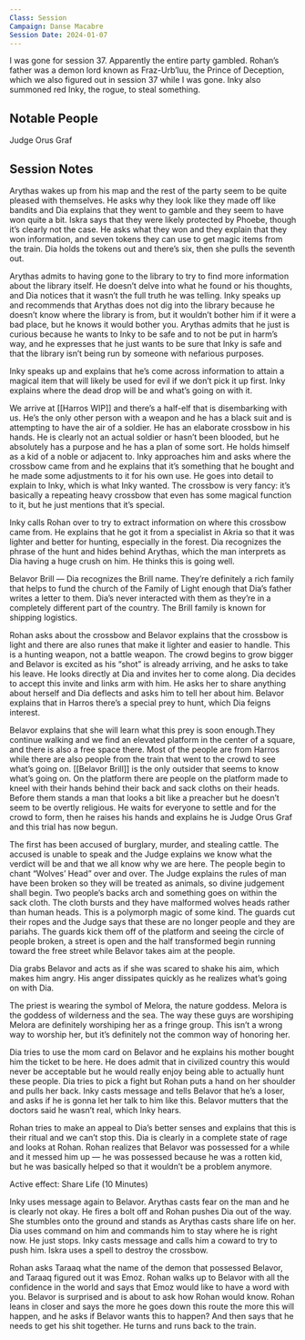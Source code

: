 ```yaml
---
Class: Session
Campaign: Danse Macabre
Session Date: 2024-01-07
---
```

I was gone for session 37. Apparently the entire party gambled. Rohan’s father was a demon lord known as Fraz-Urb’luu, the Prince of Deception, which we also figured out in session 37 while I was gone. Inky also summoned red Inky, the rogue, to steal something.

## Notable People

Judge Orus Graf

## Session Notes

Arythas wakes up from his map and the rest of the party seem to be quite pleased with themselves. He asks why they look like they made off like bandits and Dia explains that they went to gamble and they seem to have won quite a bit. Iskra says that they were likely protected by Phoebe, though it’s clearly not the case. He asks what they won and they explain that they won information, and seven tokens they can use to get magic items from the train. Dia holds the tokens out and there’s six, then she pulls the seventh out.

Arythas admits to having gone to the library to try to find more information about the library itself. He doesn’t delve into what he found or his thoughts, and Dia notices that it wasn’t the full truth he was telling. Inky speaks up and recommends that Arythas does not dig into the library because he doesn’t know where the library is from, but it wouldn’t bother him if it were a bad place, but he knows it would bother you. Arythas admits that he just is curious because he wants to Inky to be safe and to not be put in harm’s way, and he expresses that he just wants to be sure that Inky is safe and that the library isn’t being run by someone with nefarious purposes.

Inky speaks up and explains that he’s come across information to attain a magical item that will likely be used for evil if we don’t pick it up first. Inky explains where the dead drop will be and what’s going on with it.

We arrive at [[Harros WIP]] and there’s a half-elf that is disembarking with us. He’s the only other person with a weapon and he has a black suit and is attempting to have the air of a soldier. He has an elaborate crossbow in his hands. He is clearly not an actual soldier or hasn’t been blooded, but he absolutely has a purpose and he has a plan of some sort. He holds himself as a kid of a noble or adjacent to. Inky approaches him and asks where the crossbow came from and he explains that it’s something that he bought and he made some adjustments to it for his own use. He goes into detail to explain to Inky, which is what Inky wanted. The crossbow is very fancy: it’s basically a repeating heavy crossbow that even has some magical function to it, but he just mentions that it’s special.

Inky calls Rohan over to try to extract information on where this crossbow came from. He explains that he got it from a specialist in Akria so that it was lighter and better for hunting, especially in the forest. Dia recognizes the phrase of the hunt and hides behind Arythas, which the man interprets as Dia having a huge crush on him. He thinks this is going well.

Belavor Brill — Dia recognizes the Brill name. They’re definitely a rich family that helps to fund the church of the Family of Light enough that Dia’s father writes a letter to them. Dia’s never interacted with them as they’re in a completely different part of the country. The Brill family is known for shipping logistics.

Rohan asks about the crossbow and Belavor explains that the crossbow is light and there are also runes that make it lighter and easier to handle. This is a hunting weapon, not a battle weapon. The crowd begins to grow bigger and Belavor is excited as his “shot” is already arriving, and he asks to take his leave. He looks directly at Dia and invites her to come along. Dia decides to accept this invite and links arm with him. He asks her to share anything about herself and Dia deflects and asks him to tell her about him. Belavor explains that in Harros there’s a special prey to hunt, which Dia feigns interest.

Belavor explains that she will learn what this prey is soon enough.They continue walking and we find an elevated platform in the center of a square, and there is also a free space there. Most of the people are from Harros while there are also people from the train that went to the crowd to see what’s going on. [[Belavor Brill]] is the only outsider that seems to know what’s going on. On the platform there are people on the platform made to kneel with their hands behind their back and sack cloths on their heads. Before them stands a man that looks a bit like a preacher but he doesn’t seem to be overtly religious. He waits for everyone to settle and for the crowd to form, then he raises his hands and explains he is Judge Orus Graf and this trial has now begun.

The first has been accused of burglary, murder, and stealing cattle. The accused is unable to speak and the Judge explains we know what the verdict will be and that we all know why we are here. The people begin to chant “Wolves’ Head” over and over. The Judge explains the rules of man have been broken so they will be treated as animals, so divine judgement shall begin. Two people’s backs arch and something goes on within the sack cloth. The cloth bursts and they have malformed wolves heads rather than human heads. This is a polymorph magic of some kind. The guards cut their ropes and the Judge says that these are no longer people and they are pariahs. The guards kick them off of the platform and seeing the circle of people broken, a street is open and the half transformed begin running toward the free street while Belavor takes aim at the people.

Dia grabs Belavor and acts as if she was scared to shake his aim, which makes him angry. His anger dissipates quickly as he realizes what’s going on with Dia.

The priest is wearing the symbol of Melora, the nature goddess. Melora is the goddess of wilderness and the sea. The way these guys are worshiping Melora are definitely worshiping her as a fringe group. This isn’t a wrong way to worship her, but it’s definitely not the common way of honoring her.

Dia tries to use the mom card on Belavor and he explains his mother bought him the ticket to be here. He does admit that in civilized country this would never be acceptable but he would really enjoy being able to actually hunt these people. Dia tries to pick a fight but Rohan puts a hand on her shoulder and pulls her back. Inky casts message and tells Belavor that he’s a loser, and asks if he is gonna let her talk to him like this. Belavor mutters that the doctors said he wasn’t real, which Inky hears.

Rohan tries to make an appeal to Dia’s better senses and explains that this is their ritual and we can’t stop this. Dia is clearly in a complete state of rage and looks at Rohan. Rohan realizes that Belavor was possessed for a while and it messed him up — he was possessed because he was a rotten kid, but he was basically helped so that it wouldn’t be a problem anymore.

Active effect: Share Life (10 Minutes)

Inky uses message again to Belavor. Arythas casts fear on the man and he is clearly not okay. He fires a bolt off and Rohan pushes Dia out of the way. She stumbles onto the ground and stands as Arythas casts share life on her. Dia uses command on him and commands him to stay where he is right now. He just stops. Inky casts message and calls him a coward to try to push him. Iskra uses a spell to destroy the crossbow.

Rohan asks Taraaq what the name of the demon that possessed Belavor, and Taraaq figured out it was Emoz. Rohan walks up to Belavor with all the confidence in the world and says that Emoz would like to have a word with you. Belavor is surprised and is about to ask how Rohan would know. Rohan leans in closer and says the more he goes down this route the more this will happen, and he asks if Belavor wants this to happen? And then says that he needs to get his shit together. He turns and runs back to the train.